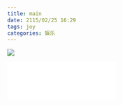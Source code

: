 ```yaml
---
title: main
date: 2115/02/25 16:29
tags: joy
categories: 娱乐
---
```


![](https://segmentfault.com/img/bVbcOD6)

<iframe frameborder="no" border="0" marginwidth="0" marginheight="0" width=250 height=86 src="//music.163.com/outchain/player?type=2&id=450518399&auto=1&height=66"></iframe>